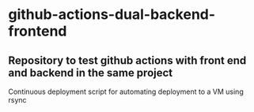 # github-actions-dual-backend-frontend

## Repository to test github actions with front end and backend in the same project

Continuous deployment script for automating deployment to a VM using rsync
